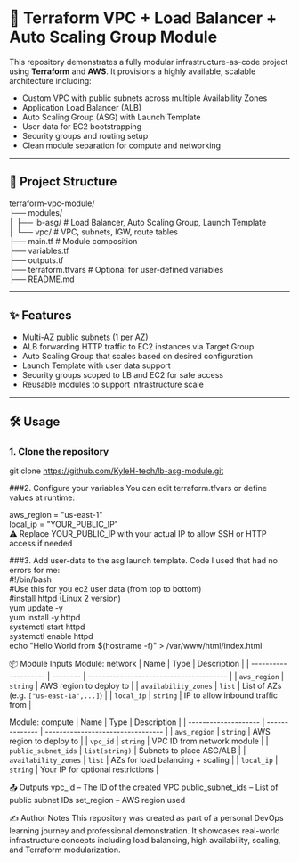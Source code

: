 # 🚀 Terraform VPC + Load Balancer + Auto Scaling Group Module

This repository demonstrates a fully modular infrastructure-as-code project using **Terraform** and **AWS**. It provisions a highly available, scalable architecture including:

- Custom VPC with public subnets across multiple Availability Zones
- Application Load Balancer (ALB)
- Auto Scaling Group (ASG) with Launch Template
- User data for EC2 bootstrapping
- Security groups and routing setup
- Clean module separation for compute and networking

---

## 📁 Project Structure

terraform-vpc-module/</br>
├── modules/</br>
│ ├── lb-asg/ # Load Balancer, Auto Scaling Group, Launch Template</br>
│ └── vpc/ # VPC, subnets, IGW, route tables</br>
├── main.tf # Module composition</br>
├── variables.tf</br>
├── outputs.tf</br>
├── terraform.tfvars # Optional for user-defined variables</br>
├── README.md</br>


---

## ✨ Features

- Multi-AZ public subnets (1 per AZ)
- ALB forwarding HTTP traffic to EC2 instances via Target Group
- Auto Scaling Group that scales based on desired configuration
- Launch Template with user data support
- Security groups scoped to LB and EC2 for safe access
- Reusable modules to support infrastructure scale

---

## 🛠️ Usage

### 1. Clone the repository

git clone https://github.com/KyleH-tech/lb-asg-module.git

###2. Configure your variables
You can edit terraform.tfvars or define values at runtime:

aws_region        = "us-east-1"</br>
local_ip          = "YOUR_PUBLIC_IP"</br>
⚠️ Replace YOUR_PUBLIC_IP with your actual IP to allow SSH or HTTP access if needed

###3. Add user-data to the asg launch template. Code I used that had no errors for me:</br>
#!/bin/bash </br>
#Use this for you ec2 user data (from top to bottom)</br>
#install httpd (Linux 2 version)</br>
yum update -y</br>
yum install -y httpd</br>
systemctl start httpd</br>
systemctl enable httpd</br>
echo "Hello World from $(hostname -f)" > /var/www/html/index.html</br>


📦 Module Inputs
Module: network
| Name                 | Type     | Description                             |
| -------------------- | -------- | --------------------------------------- |
| `aws_region`         | `string` | AWS region to deploy to                 |
| `availability_zones` | `list`   | List of AZs (e.g. `["us-east-1a",...]`) |
| `local_ip`           | `string` | IP to allow inbound traffic from        |

Module: compute
| Name                 | Type           | Description                       |
| -------------------- | -------------- | --------------------------------- |
| `aws_region`         | `string`       | AWS region to deploy to           |
| `vpc_id`             | `string`       | VPC ID from network module        |
| `public_subnet_ids`  | `list(string)` | Subnets to place ASG/ALB          |
| `availability_zones` | `list`         | AZs for load balancing + scaling  |
| `local_ip`           | `string`       | Your IP for optional restrictions |


📤 Outputs
vpc_id – The ID of the created VPC
public_subnet_ids – List of public subnet IDs
set_region – AWS region used

✍️ Author Notes
This repository was created as part of a personal DevOps learning journey and professional demonstration. It showcases real-world infrastructure concepts including load balancing, high availability, scaling, and Terraform modularization.
